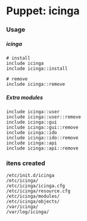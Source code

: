 # Puppet: icinga


### Usage

##### icinga

    # install
    include icinga
    include icinga::install

    # remove
    include icinga::remove

##### Extra modules

    include icinga::user
    include icinga::user::remove
    include icinga::gui
    include icinga::gui::remove
    include icinga::ido
    include icinga::ido::remove
    include icinga::api
    include icinga::api::remove

### itens created

    /etc/init.d/icinga
    /etc/icinga/
    /etc/icinga/icinga.cfg
    /etc/icinga/resource.cfg
    /etc/icinga/modules/
    /etc/icinga/objects/
    /var/icinga/
    /var/log/icinga/


